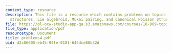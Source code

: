 ```yaml
---
content_type: resource
description: This file is a resource which contains problems on topics like Dirac
  structures, Lie algebroid, Mukai pairing, and Canonical Poisson Structure.
file: https://ol-ocw-studio-app-qa.s3.amazonaws.com/courses/18-969-topics-in-geometry-dirac-geometry-fall-2006/d2c06605eb4594fe0181645dce88b32d_problems4.pdf
file_type: application/pdf
resourcetype: Document
title: problems4.pdf
uid: d2c06605-eb45-94fe-0181-645dce88b32d
---
```

